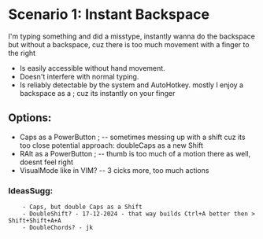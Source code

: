 # Scenario 1: Instant Backspace

I'm typing something and did a misstype,
instantly wanna do the backspace but without a backspace,
cuz there is too much movement with a finger to the right

- Is easily accessible without hand movement.
- Doesn't interfere with normal typing.
- Is reliably detectable by the system and AutoHotkey.
mostly I enjoy a backspace as a ; cuz its instantly on your finger



## Options:

- Caps as a PowerButton ; -- sometimes messing up with a shift cuz its too close 
        potential approach: doubleCaps as a new Shift
- RAlt as a PowerButton ; -- thumb is too much of a motion there as well, doesnt feel right
- VisualMode like in VIM? -- 3 cicks more, too much actions


### IdeasSugg:
        - Caps, but double Caps as a Shift
        - DoubleShift? - 17-12-2024 - that way builds Ctrl+A better then > Shift+Shift+A+A
        - DoubleChords? - jk
        





